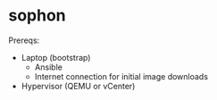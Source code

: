 # sophon

Prereqs:
- Laptop (bootstrap)
  - Ansible
  - Internet connection for initial image downloads
- Hypervisor (QEMU or vCenter)
